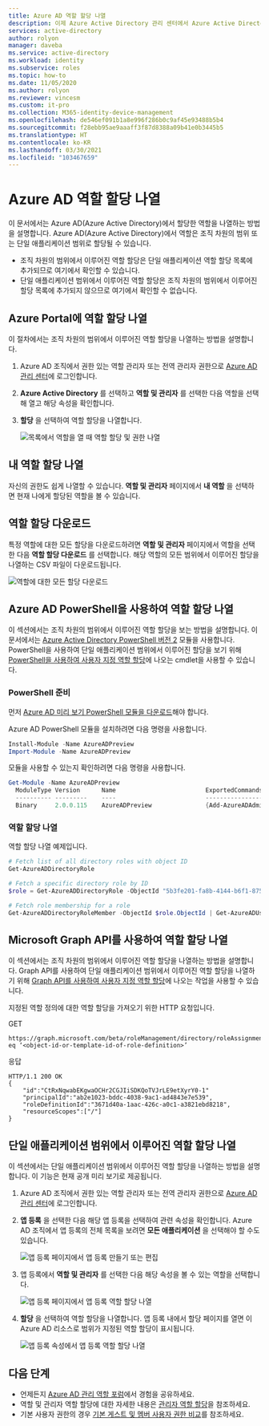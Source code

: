 ```yaml
---
title: Azure AD 역할 할당 나열
description: 이제 Azure Active Directory 관리 센터에서 Azure Active Directory 관리자 역할의 멤버를 보고 관리할 수 있습니다.
services: active-directory
author: rolyon
manager: daveba
ms.service: active-directory
ms.workload: identity
ms.subservice: roles
ms.topic: how-to
ms.date: 11/05/2020
ms.author: rolyon
ms.reviewer: vincesm
ms.custom: it-pro
ms.collection: M365-identity-device-management
ms.openlocfilehash: de546ef091b1a8e996f286b0c9af45e93488b5b4
ms.sourcegitcommit: f28ebb95ae9aaaff3f87d8388a09b41e0b3445b5
ms.translationtype: HT
ms.contentlocale: ko-KR
ms.lasthandoff: 03/30/2021
ms.locfileid: "103467659"
---
```

# <a name="list-azure-ad-role-assignments"></a>Azure AD 역할 할당 나열

이 문서에서는 Azure AD(Azure Active Directory)에서 할당한 역할을 나열하는 방법을 설명합니다. Azure AD(Azure Active Directory)에서 역할은 조직 차원의 범위 또는 단일 애플리케이션 범위로 할당될 수 있습니다.

- 조직 차원의 범위에서 이루어진 역할 할당은 단일 애플리케이션 역할 할당 목록에 추가되므로 여기에서 확인할 수 있습니다.
- 단일 애플리케이션 범위에서 이루어진 역할 할당은 조직 차원의 범위에서 이루어진 할당 목록에 추가되지 않으므로 여기에서 확인할 수 없습니다.

## <a name="list-role-assignments-in-the-azure-portal"></a>Azure Portal에 역할 할당 나열

이 절차에서는 조직 차원의 범위에서 이루어진 역할 할당을 나열하는 방법을 설명합니다.

1. Azure AD 조직에서 권한 있는 역할 관리자 또는 전역 관리자 권한으로 [Azure AD 관리 센터](https://aad.portal.azure.com)에 로그인합니다.
1. **Azure Active Directory** 를 선택하고 **역할 및 관리자** 를 선택한 다음 역할을 선택해 열고 해당 속성을 확인합니다.
1. **할당** 을 선택하여 역할 할당을 나열합니다.

    ![목록에서 역할을 열 때 역할 할당 및 권한 나열](./media/view-assignments/role-assignments.png)

## <a name="list-my-role-assignments"></a>내 역할 할당 나열

자신의 권한도 쉽게 나열할 수 있습니다. **역할 및 관리자** 페이지에서 **내 역할** 을 선택하면 현재 나에게 할당된 역할을 볼 수 있습니다.

## <a name="download-role-assignments"></a>역할 할당 다운로드

특정 역할에 대한 모든 할당을 다운로드하려면 **역할 및 관리자** 페이지에서 역할을 선택한 다음 **역할 할당 다운로드** 를 선택합니다. 해당 역할의 모든 범위에서 이루어진 할당을 나열하는 CSV 파일이 다운로드됩니다.

![역할에 대한 모든 할당 다운로드](./media/view-assignments/download-role-assignments.png)

## <a name="list-role-assignments-using-azure-ad-powershell"></a>Azure AD PowerShell을 사용하여 역할 할당 나열

이 섹션에서는 조직 차원의 범위에서 이루어진 역할 할당을 보는 방법을 설명합니다. 이 문서에서는 [Azure Active Directory PowerShell 버전 2](/powershell/module/azuread/#directory_roles) 모듈을 사용합니다. PowerShell을 사용하여 단일 애플리케이션 범위에서 이루어진 할당을 보기 위해 [PowerShell을 사용하여 사용자 지정 역할 할당](custom-assign-powershell.md)에 나오는 cmdlet을 사용할 수 있습니다.

### <a name="prepare-powershell"></a>PowerShell 준비

먼저 [Azure AD 미리 보기 PowerShell 모듈을 다운로드](https://www.powershellgallery.com/packages/AzureAD/)해야 합니다.

Azure AD PowerShell 모듈을 설치하려면 다음 명령을 사용합니다.

``` PowerShell
Install-Module -Name AzureADPreview
Import-Module -Name AzureADPreview
```

모듈을 사용할 수 있는지 확인하려면 다음 명령을 사용합니다.

``` PowerShell
Get-Module -Name AzureADPreview
  ModuleType Version      Name                         ExportedCommands
  ---------- ---------    ----                         ----------------
  Binary     2.0.0.115    AzureADPreview               {Add-AzureADAdministrati...}
```

### <a name="list-role-assignments"></a>역할 할당 나열

역할 할당 나열 예제입니다.

``` PowerShell
# Fetch list of all directory roles with object ID
Get-AzureADDirectoryRole

# Fetch a specific directory role by ID
$role = Get-AzureADDirectoryRole -ObjectId "5b3fe201-fa8b-4144-b6f1-875829ff7543"

# Fetch role membership for a role
Get-AzureADDirectoryRoleMember -ObjectId $role.ObjectId | Get-AzureADUser
```

## <a name="list-role-assignments-using-microsoft-graph-api"></a>Microsoft Graph API를 사용하여 역할 할당 나열

이 섹션에서는 조직 차원의 범위에서 이루어진 역할 할당을 나열하는 방법을 설명합니다.  Graph API를 사용하여 단일 애플리케이션 범위에서 이루어진 역할 할당을 나열하기 위해 [Graph API를 사용하여 사용자 지정 역할 할당](custom-assign-graph.md)에 나오는 작업을 사용할 수 있습니다.

지정된 역할 정의에 대한 역할 할당을 가져오기 위한 HTTP 요청입니다.

GET

``` HTTP
https://graph.microsoft.com/beta/roleManagement/directory/roleAssignments&$filter=roleDefinitionId eq ‘<object-id-or-template-id-of-role-definition>’
```

응답

``` HTTP
HTTP/1.1 200 OK
{
    "id":"CtRxNqwabEKgwaOCHr2CGJIiSDKQoTVJrLE9etXyrY0-1"
    "principalId":"ab2e1023-bddc-4038-9ac1-ad4843e7e539",
    "roleDefinitionId":"3671d40a-1aac-426c-a0c1-a3821ebd8218",
    "resourceScopes":["/"]
}
```

## <a name="list-role-assignments-with-single-application-scope"></a>단일 애플리케이션 범위에서 이루어진 역할 할당 나열

이 섹션에서는 단일 애플리케이션 범위에서 이루어진 역할 할당을 나열하는 방법을 설명합니다. 이 기능은 현재 공개 미리 보기로 제공됩니다.

1. Azure AD 조직에서 권한 있는 역할 관리자 또는 전역 관리자 권한으로 [Azure AD 관리 센터](https://aad.portal.azure.com)에 로그인합니다.
1. **앱 등록** 을 선택한 다음 해당 앱 등록을 선택하여 관련 속성을 확인합니다. Azure AD 조직에서 앱 등록의 전체 목록을 보려면 **모든 애플리케이션** 을 선택해야 할 수도 있습니다.

    ![앱 등록 페이지에서 앱 등록 만들기 또는 편집](./media/view-assignments/app-reg-all-apps.png)

1. 앱 등록에서 **역할 및 관리자** 를 선택한 다음 해당 속성을 볼 수 있는 역할을 선택합니다.

    ![앱 등록 페이지에서 앱 등록 역할 할당 나열](./media/view-assignments/app-reg-assignments.png)

1. **할당** 을 선택하여 역할 할당을 나열합니다. 앱 등록 내에서 할당 페이지를 열면 이 Azure AD 리소스로 범위가 지정된 역할 할당이 표시됩니다.

    ![앱 등록 속성에서 앱 등록 역할 할당 나열](./media/view-assignments/app-reg-assignments-2.png)

## <a name="next-steps"></a>다음 단계

* 언제든지 [Azure AD 관리 역할 포럼](https://feedback.azure.com/forums/169401-azure-active-directory?category_id=166032)에서 경험을 공유하세요.
* 역할 및 관리자 역할 할당에 대한 자세한 내용은 [관리자 역할 할당](permissions-reference.md)을 참조하세요.
* 기본 사용자 권한의 경우 [기본 게스트 및 멤버 사용자 권한 비교](../fundamentals/users-default-permissions.md)를 참조하세요.
